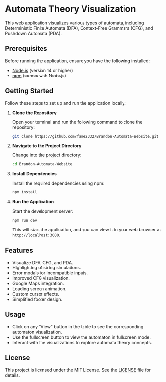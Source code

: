 # Automata Theory Visualization

This web application visualizes various types of automata, including Deterministic Finite Automata (DFA), Context-Free Grammars (CFG), and Pushdown Automata (PDA). 

## Prerequisites

Before running the application, ensure you have the following installed:

- [Node.js](https://nodejs.org/) (version 14 or higher)
- [npm](https://www.npmjs.com/) (comes with Node.js)

## Getting Started

Follow these steps to set up and run the application locally:

1. **Clone the Repository**

   Open your terminal and run the following command to clone the repository:

   ```bash
   git clone https://github.com/fame2332/Brandon-Automata-Website.git
   ```

2. **Navigate to the Project Directory**

   Change into the project directory:

   ```bash
   cd Brandon-Automata-Website
   ```

3. **Install Dependencies**

   Install the required dependencies using npm:

   ```bash
   npm install
   ```

4. **Run the Application**

   Start the development server:

   ```bash
   npm run dev
   ```

   This will start the application, and you can view it in your web browser at `http://localhost:3000`.

## Features

- Visualize DFA, CFG, and PDA.
- Highlighting of string simulations.
- Error modals for incompatible inputs.
- Improved CFG visualization.
- Google Maps integration.
- Loading screen animation.
- Custom cursor effects.
- Simplified footer design.

## Usage

- Click on any "View" button in the table to see the corresponding automaton visualization.
- Use the fullscreen button to view the automaton in fullscreen mode.
- Interact with the visualizations to explore automata theory concepts.

## License

This project is licensed under the MIT License. See the [LICENSE](LICENSE) file for details.
